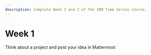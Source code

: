 ```yaml
---
description: Complete Week 1 and 2 of the IBM Time Series course.
---
```


# Week 1

Think about a project and post your idea in Mattermost
